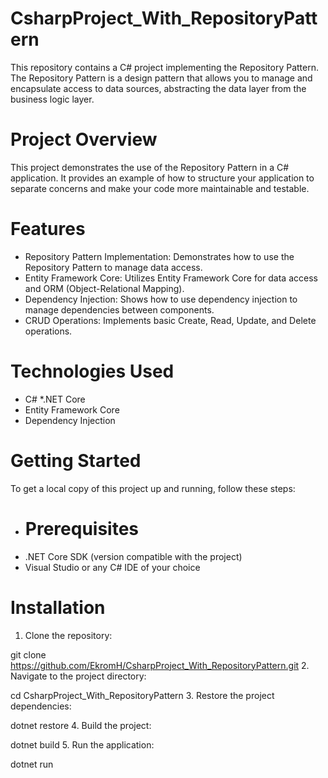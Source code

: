 # CsharpProject_With_RepositoryPattern
This repository contains a C# project implementing the Repository Pattern. The Repository Pattern is a design pattern that allows you to manage and encapsulate access to data sources, abstracting the data layer from the business logic layer.

# Project Overview
This project demonstrates the use of the Repository Pattern in a C# application. It provides an example of how to structure your application to separate concerns and make your code more maintainable and testable.

# Features
* Repository Pattern Implementation: Demonstrates how to use the Repository Pattern to manage data access.
* Entity Framework Core: Utilizes Entity Framework Core for data access and ORM (Object-Relational Mapping).
* Dependency Injection: Shows how to use dependency injection to manage dependencies between components.
* CRUD Operations: Implements basic Create, Read, Update, and Delete operations.
# Technologies Used
* C#
*.NET Core
* Entity Framework Core
* Dependency Injection

# Getting Started
To get a local copy of this project up and running, follow these steps:

* # Prerequisites
* .NET Core SDK (version compatible with the project)
* Visual Studio or any C# IDE of your choice

# Installation
1. Clone the repository:
   
git clone https://github.com/EkromH/CsharpProject_With_RepositoryPattern.git
2. Navigate to the project directory:
 
cd CsharpProject_With_RepositoryPattern
3. Restore the project dependencies:

dotnet restore
4. Build the project:

dotnet build
5. Run the application:

dotnet run
